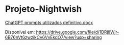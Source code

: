 # Projeto-Nightwish

[ChatGPT prompts utilizados definitivo.docx](https://github.com/user-attachments/files/18540513/ChatGPT.prompts.utilizados.definitivo.docx)

Disponível em: https://drive.google.com/file/d/1DRjIlWjr-6B76nVt6zwzikCv6VvEkdO7/view?usp=sharing

